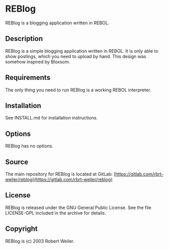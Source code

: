 # REBlog

REBlog is a blogging application written in REBOL.

## Description

REBlog is a simple blogging application written in REBOL. It is only able to show postings, which you need to upload by hand. This design was somehow inspired by Bloxsom.

## Requirements

The only thing you need to run REBlog is a working REBOL interpreter.

## Installation

See INSTALL.md for installation instructions.

## Options

REBlog has no options.

## Source

The main repository for REBlog is located at GitLab: [https://gitlab.com/rbrt-weiler/reblog](https://gitlab.com/rbrt-weiler/reblog)

## License

REBlog is released under the GNU General Public License. See the file LICENSE-GPL included in the archive for details.

## Copyright

REBlog is (c) 2003 Robert Weiler.

